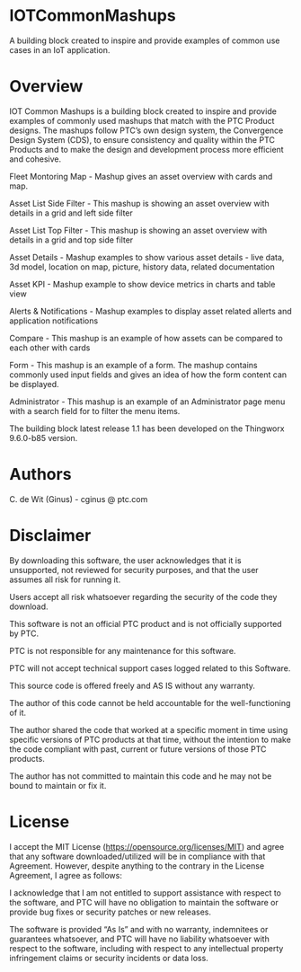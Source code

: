 # IOTCommonMashups
A building block created to inspire and provide examples of common use cases in an IoT application.

# Overview 
IOT Common Mashups is a building block created to inspire and provide examples of commonly used mashups that match with the PTC Product designs. The mashups follow PTC’s own design system, the Convergence Design System (CDS), to ensure consistency and quality within the PTC Products and to make the design and development process more efficient and cohesive.  

Fleet Montoring Map - Mashup gives an asset overview with cards and map. 


Asset List Side Filter - This mashup is showing an asset overview with details in a grid and left side filter

Asset List Top Filter -  This mashup is showing an asset overview with details in a grid and top side filter

Asset Details - Mashup examples to show various asset details - live data, 3d model, location on map, picture, history data, related documentation

Asset KPI - Mashup example to show device metrics in charts and table view

Alerts & Notifications - Mashup examples to display asset related allerts and application notifications

Compare - This mashup is an example of how assets can be compared to each other with cards

Form - This mashup is an example of a form. The mashup contains commonly used input fields and gives an idea of how the form content can be displayed.

Administrator - This mashup is an example of an Administrator page menu with a search field for to filter the menu items.

The building block latest release 1.1 has been developed on the Thingworx 9.6.0-b85 version.  

# Authors
C. de Wit (Ginus) - cginus @ ptc.com

# Disclaimer
By downloading this software, the user acknowledges that it is unsupported, not reviewed for security purposes, and that the user assumes all risk for running it.

Users accept all risk whatsoever regarding the security of the code they download.

This software is not an official PTC product and is not officially supported by PTC.

PTC is not responsible for any maintenance for this software.

PTC will not accept technical support cases logged related to this Software.

This source code is offered freely and AS IS without any warranty.

The author of this code cannot be held accountable for the well-functioning of it.

The author shared the code that worked at a specific moment in time using specific versions of PTC products at that time, without the intention to make the code compliant with past, current or future versions of those PTC products.

The author has not committed to maintain this code and he may not be bound to maintain or fix it.

# License
I accept the MIT License (https://opensource.org/licenses/MIT) and agree that any software downloaded/utilized will be in compliance with that Agreement. However, despite anything to the contrary in the License Agreement, I agree as follows:

I acknowledge that I am not entitled to support assistance with respect to the software, and PTC will have no obligation to maintain the software or provide bug fixes or security patches or new releases.

The software is provided “As Is” and with no warranty, indemnitees or guarantees whatsoever, and PTC will have no liability whatsoever with respect to the software, including with respect to any intellectual property infringement claims or security incidents or data loss.


